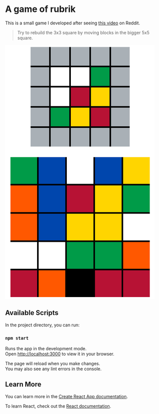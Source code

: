 # A game of rubrik

This is a small game I developed after seeing [this video](https://i.imgur.com/zzGT2J5.gifv) on Reddit.

> Try to rebuild the 3x3 square by moving blocks in the bigger 5x5 square.

![game](docs/rubrik.png)

## Available Scripts

In the project directory, you can run:

### `npm start`

Runs the app in the development mode.\
Open [http://localhost:3000](http://localhost:3000) to view it in your browser.

The page will reload when you make changes.\
You may also see any lint errors in the console.

## Learn More

You can learn more in the [Create React App documentation](https://facebook.github.io/create-react-app/docs/getting-started).

To learn React, check out the [React documentation](https://reactjs.org/).
